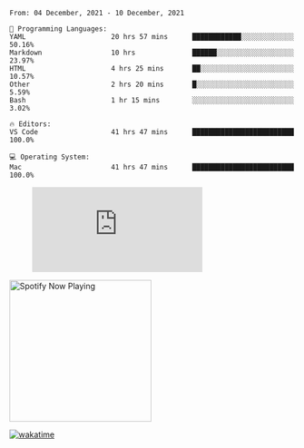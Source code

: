 <!--START_SECTION:waka-->
```text
From: 04 December, 2021 - 10 December, 2021

💬 Programming Languages: 
YAML                     20 hrs 57 mins      ████████████░░░░░░░░░░░░░   50.16% 
Markdown                 10 hrs              ██████░░░░░░░░░░░░░░░░░░░   23.97% 
HTML                     4 hrs 25 mins       ██░░░░░░░░░░░░░░░░░░░░░░░   10.57% 
Other                    2 hrs 20 mins       █░░░░░░░░░░░░░░░░░░░░░░░░   5.59% 
Bash                     1 hr 15 mins        ░░░░░░░░░░░░░░░░░░░░░░░░░   3.02%

🔥 Editors: 
VS Code                  41 hrs 47 mins      █████████████████████████   100.0%

💻 Operating System: 
Mac                      41 hrs 47 mins      █████████████████████████   100.0%

```


<!--END_SECTION:waka-->

<figure><embed src="https://wakatime.com/share/@gregnrobinson/001c6d31-0c95-44f9-b6d7-9fd705354f62.svg"></embed></figure>

[<img src="https://spotify-now-playing-cyan-seven.vercel.app/api/spotify-playing" alt="Spotify Now Playing" width="250" />](https://open.spotify.com/user/gregnrobinson-ca)

[![wakatime](https://wakatime.com/badge/user/37718f76-572e-4513-b2c5-41c4d93d287a.svg)](https://wakatime.com/@37718f76-572e-4513-b2c5-41c4d93d287a)



